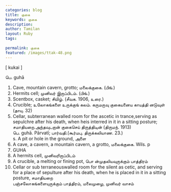```yaml
---
categories: blog
title: குகை
keywords: குகை
description: 
author: Tamilan
layout: Ruby
tags: 
 
permalink: குகை
featured: /images/ttak-48.png
---
```

  
[ kukai ]  
  
பெ. guhā  
1. Cave, mountain cavern, grotto; மலைக்குகை. (பிங்.)  
2. Hermits cell; முனிவர் இருப்பிடம். (பிங்.)  
3. Scentbox, casket; சிமிழ். (சீவக. 1906, உரை.)  
4. Crucible; உலோகங்களை உருக்குங் கலம். கருமருவு குகையனைய காயத்தி னடுவுள் (தாயு. 32)  
5. Cellar, subterranean walled room for the ascetic in trance,serving as sepulchre after his death, when heis interred in it in a sitting posture; சமாதியறை.அந்தவுடறான் குகைசெய் திருத்திடின் (திருமந். 1913)  
பெ. guhā. Pārvatī; பார்வதி.(கூர்மபு. திருக்கலியாண. 23.)  
s. A pit or hole in the ground, அளை  
2. A cave, a cavern, a mountain cavern, a grotto, மலைக்குகை. Wils. p  
294. GUHA  
3. A hermits cell, முனிவரிருப்பிடம்  
4. A crucible, a melting or fining pot, பொ ன்முதலியவுருக்கும் பாத்திரம்  
5. Cellar or sub terraneouswalled room for the silent as cetic, and serving for a place of sepulture after his death, when he is placed in it in a sitting posture, சமாதியறை  
பஞ்சலோகங்களையுருக்கும் பாத்திரம், மலைமுழை, முனிவர் வாசம்